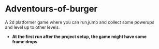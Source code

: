 # Adventours-of-burger
A 2d platformer game where you can run,jump and collect some powerups and level up to other levels.
- **At the first run after the project setup, the game might have some frame drops**
